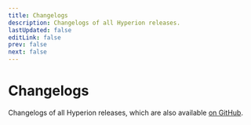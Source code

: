 ```yaml
---
title: Changelogs
description: Changelogs of all Hyperion releases.
lastUpdated: false
editLink: false
prev: false
next: false
---
```


<script setup>
import ChangelogList from '@theme/components/ChangelogList.vue'
</script>

# Changelogs

Changelogs of all Hyperion releases, which are also available [on GitHub](https://github.com/hyperion-project/hyperion.ng/releases).

<ChangelogList />
